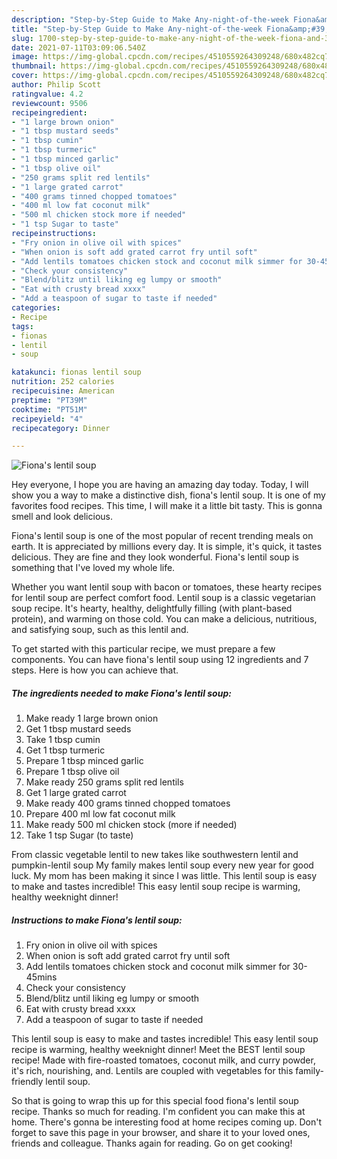 ```yaml
---
description: "Step-by-Step Guide to Make Any-night-of-the-week Fiona&amp;#39;s lentil soup"
title: "Step-by-Step Guide to Make Any-night-of-the-week Fiona&amp;#39;s lentil soup"
slug: 1700-step-by-step-guide-to-make-any-night-of-the-week-fiona-and-39-s-lentil-soup
date: 2021-07-11T03:09:06.540Z
image: https://img-global.cpcdn.com/recipes/4510559264309248/680x482cq70/fionas-lentil-soup-recipe-main-photo.jpg
thumbnail: https://img-global.cpcdn.com/recipes/4510559264309248/680x482cq70/fionas-lentil-soup-recipe-main-photo.jpg
cover: https://img-global.cpcdn.com/recipes/4510559264309248/680x482cq70/fionas-lentil-soup-recipe-main-photo.jpg
author: Philip Scott
ratingvalue: 4.2
reviewcount: 9506
recipeingredient:
- "1 large brown onion"
- "1 tbsp mustard seeds"
- "1 tbsp cumin"
- "1 tbsp turmeric"
- "1 tbsp minced garlic"
- "1 tbsp olive oil"
- "250 grams split red lentils"
- "1 large grated carrot"
- "400 grams tinned chopped tomatoes"
- "400 ml low fat coconut milk"
- "500 ml chicken stock more if needed"
- "1 tsp Sugar to taste"
recipeinstructions:
- "Fry onion in olive oil with spices"
- "When onion is soft add grated carrot fry until soft"
- "Add lentils tomatoes chicken stock and coconut milk simmer for 30-45mins"
- "Check your consistency"
- "Blend/blitz until liking eg lumpy or smooth"
- "Eat with crusty bread xxxx"
- "Add a teaspoon of sugar to taste if needed"
categories:
- Recipe
tags:
- fionas
- lentil
- soup

katakunci: fionas lentil soup 
nutrition: 252 calories
recipecuisine: American
preptime: "PT39M"
cooktime: "PT51M"
recipeyield: "4"
recipecategory: Dinner

---
```



![Fiona&#39;s lentil soup](https://img-global.cpcdn.com/recipes/4510559264309248/680x482cq70/fionas-lentil-soup-recipe-main-photo.jpg)

Hey everyone, I hope you are having an amazing day today. Today, I will show you a way to make a distinctive dish, fiona&#39;s lentil soup. It is one of my favorites food recipes. This time, I will make it a little bit tasty. This is gonna smell and look delicious.

Fiona&#39;s lentil soup is one of the most popular of recent trending meals on earth. It is appreciated by millions every day. It is simple, it's quick, it tastes delicious. They are fine and they look wonderful. Fiona&#39;s lentil soup is something that I've loved my whole life.

Whether you want lentil soup with bacon or tomatoes, these hearty recipes for lentil soup are perfect comfort food. Lentil soup is a classic vegetarian soup recipe. It&#39;s hearty, healthy, delightfully filling (with plant-based protein), and warming on those cold. You can make a delicious, nutritious, and satisfying soup, such as this lentil and.


To get started with this particular recipe, we must prepare a few components. You can have fiona&#39;s lentil soup using 12 ingredients and 7 steps. Here is how you can achieve that.

<!--inarticleads1-->

##### The ingredients needed to make Fiona&#39;s lentil soup:

1. Make ready 1 large brown onion
1. Get 1 tbsp mustard seeds
1. Take 1 tbsp cumin
1. Get 1 tbsp turmeric
1. Prepare 1 tbsp minced garlic
1. Prepare 1 tbsp olive oil
1. Make ready 250 grams split red lentils
1. Get 1 large grated carrot
1. Make ready 400 grams tinned chopped tomatoes
1. Prepare 400 ml low fat coconut milk
1. Make ready 500 ml chicken stock (more if needed)
1. Take 1 tsp Sugar (to taste)


From classic vegetable lentil to new takes like southwestern lentil and pumpkin-lentil soup My family makes lentil soup every new year for good luck. My mom has been making it since I was little. This lentil soup is easy to make and tastes incredible! This easy lentil soup recipe is warming, healthy weeknight dinner! 

<!--inarticleads2-->

##### Instructions to make Fiona&#39;s lentil soup:

1. Fry onion in olive oil with spices
1. When onion is soft add grated carrot fry until soft
1. Add lentils tomatoes chicken stock and coconut milk simmer for 30-45mins
1. Check your consistency
1. Blend/blitz until liking eg lumpy or smooth
1. Eat with crusty bread xxxx
1. Add a teaspoon of sugar to taste if needed


This lentil soup is easy to make and tastes incredible! This easy lentil soup recipe is warming, healthy weeknight dinner! Meet the BEST lentil soup recipe! Made with fire-roasted tomatoes, coconut milk, and curry powder, it&#39;s rich, nourishing, and. Lentils are coupled with vegetables for this family-friendly lentil soup. 

So that is going to wrap this up for this special food fiona&#39;s lentil soup recipe. Thanks so much for reading. I'm confident you can make this at home. There's gonna be interesting food at home recipes coming up. Don't forget to save this page in your browser, and share it to your loved ones, friends and colleague. Thanks again for reading. Go on get cooking!
